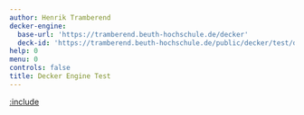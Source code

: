```yaml
---
author: Henrik Tramberend
decker-engine:
  base-url: 'https://tramberend.beuth-hochschule.de/decker'
  deck-id: 'https://tramberend.beuth-hochschule.de/public/decker/test/decks/engine-deck.html'
help: 0
menu: 0
controls: false
title: Decker Engine Test
---
```


[:include](./engine-content.md)
